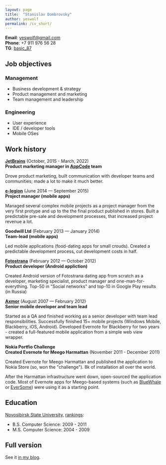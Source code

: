 ```yaml
---
layout: page
title:  "Stanislav Dombrovsky"
author: yeswolf
permalink: /cv_short/
---
```

**Email**: yeswolf@gmail.com\
**Phone**: +7 911 976 56 28\
**TG**: [basic_87](https://t.me/basic_87)

## Job objectives

### Management
- Business development & strategy 
- Product management and marketing
- Team management and leadership

### Engineering
- User experience
- IDE / developer tools
- Mobile OSes

## Work history

**[JetBrains](https://www.jetbrains.com/)** (October, 2015 - March, 2022)\
**Product marketing manager in [AppCode](https://www.jetbrains.com/objc/) team**

Drove product marketing, built communication with developer teams and communities; made a lot to make it much better. 

**[e-legion](https://www.e-legion.com/)** (June 2014 — September 2015)\
**Project manager (mobile apps)**

Managed several complex mobile projects as a project manager from the very first protype and up to the the final product published in stores. Built a predictable pre-sale and development processes, that increased project revenue a lot. 

**Goodwill Ltd** (February 2013 — January 2014)\
**Team-lead (mobile apps)**

Led mobile applications (food-dating apps for small crouds). Created a predictable development process, cut development costs in half. 

**[Fotostrana](https://fotostrana.ru/)** (February 2012 — October 2012)\
**Product developer (Android appliction)**

Created Android version of Fotostrana dating app from scratch as a developer, marketing specialist, product manager and one-man-for-everything. Top-50 in "Social networks" and top-10 in Google Play results (in Russia)

**[Axmor](https://axmor.com/)** (August 2007 — February 2012)\
**Senior mobile developer and team lead**

Started as a QA and finished working as a senior developer with team lead responsibilities. Successfully finished 15+ mobile projects (Windows Mobile, Blackberry, iOS, Android). Developed Evernote for Blackberry for two years - created a full-featured mobile application from a simple web view wrapper.

**Nokia Portfio Challenge**\
**Created Evernote for Meego Harmattan** (November 2011 - December 2011)

Created Evernote for Meego Harmattan and published the application to Nokia Store (so, won the "challenge"). 8k of installation all over the world. 

After the Harmattan infrastructure went down, open-sourced the application code. Most of Evernote apps for Meego-based systems (such as [BlueWhale](https://github.com/locusf/bluewhale) or [EverSome](https://github.com/jpnurmi/eversome)) were using it as a starting point.


## Education

[Novosibirsk State University](https://www.nsu.ru/), [rankings](https://www.nsu.ru/n/university/rankings/):

- B.S. Computer Science: 2009 - 2011
- M.S. Computer Science: 2004 - 2009

## Full version

See it [in my blog](https://yeswolf.github.io/cv_full/).
